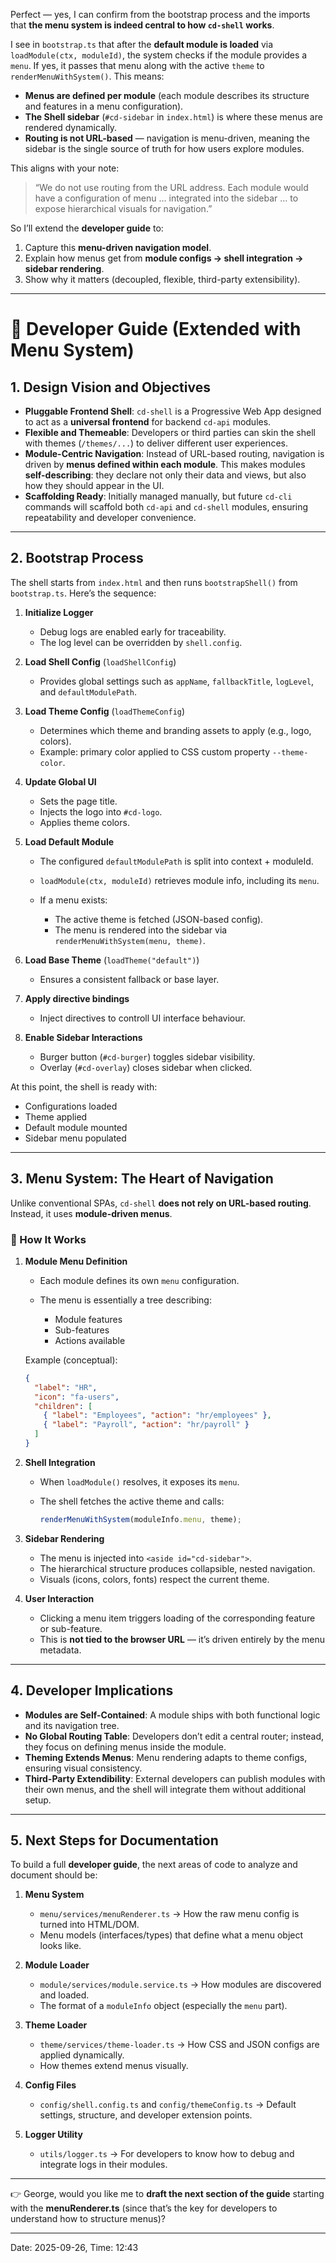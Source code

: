 Perfect — yes, I can confirm from the bootstrap process and the imports that **the menu system is indeed central to how `cd-shell` works**.

I see in `bootstrap.ts` that after the **default module is loaded** via `loadModule(ctx, moduleId)`, the system checks if the module provides a `menu`. If yes, it passes that menu along with the active `theme` to `renderMenuWithSystem()`. This means:

* **Menus are defined per module** (each module describes its structure and features in a menu configuration).
* **The Shell sidebar** (`#cd-sidebar` in `index.html`) is where these menus are rendered dynamically.
* **Routing is not URL-based** — navigation is menu-driven, meaning the sidebar is the single source of truth for how users explore modules.

This aligns with your note:

> “We do not use routing from the URL address. Each module would have a configuration of menu … integrated into the sidebar … to expose hierarchical visuals for navigation.”

So I’ll extend the **developer guide** to:

1. Capture this **menu-driven navigation model**.
2. Explain how menus get from **module configs → shell integration → sidebar rendering**.
3. Show why it matters (decoupled, flexible, third-party extensibility).

---

# 📖 Developer Guide (Extended with Menu System)

## 1. Design Vision and Objectives

* **Pluggable Frontend Shell**: `cd-shell` is a Progressive Web App designed to act as a **universal frontend** for backend `cd-api` modules.
* **Flexible and Themeable**: Developers or third parties can skin the shell with themes (`/themes/...`) to deliver different user experiences.
* **Module-Centric Navigation**: Instead of URL-based routing, navigation is driven by **menus defined within each module**. This makes modules **self-describing**: they declare not only their data and views, but also how they should appear in the UI.
* **Scaffolding Ready**: Initially managed manually, but future `cd-cli` commands will scaffold both `cd-api` and `cd-shell` modules, ensuring repeatability and developer convenience.

---

## 2. Bootstrap Process

The shell starts from `index.html` and then runs `bootstrapShell()` from `bootstrap.ts`. Here’s the sequence:

1. **Initialize Logger**

   * Debug logs are enabled early for traceability.
   * The log level can be overridden by `shell.config`.

2. **Load Shell Config** (`loadShellConfig`)

   * Provides global settings such as `appName`, `fallbackTitle`, `logLevel`, and `defaultModulePath`.

3. **Load Theme Config** (`loadThemeConfig`)

   * Determines which theme and branding assets to apply (e.g., logo, colors).
   * Example: primary color applied to CSS custom property `--theme-color`.

4. **Update Global UI**

   * Sets the page title.
   * Injects the logo into `#cd-logo`.
   * Applies theme colors.

5. **Load Default Module**

   * The configured `defaultModulePath` is split into context + moduleId.
   * `loadModule(ctx, moduleId)` retrieves module info, including its `menu`.
   * If a menu exists:

     * The active theme is fetched (JSON-based config).
     * The menu is rendered into the sidebar via `renderMenuWithSystem(menu, theme)`.

6. **Load Base Theme** (`loadTheme("default")`)

   * Ensures a consistent fallback or base layer.

7. **Apply directive bindings**

   * Inject directives to controll UI interface behaviour.

8. **Enable Sidebar Interactions**

   * Burger button (`#cd-burger`) toggles sidebar visibility.
   * Overlay (`#cd-overlay`) closes sidebar when clicked.

At this point, the shell is ready with:

* Configurations loaded
* Theme applied
* Default module mounted
* Sidebar menu populated

---

## 3. Menu System: The Heart of Navigation

Unlike conventional SPAs, `cd-shell` **does not rely on URL-based routing**. Instead, it uses **module-driven menus**.

### 🔹 How It Works

1. **Module Menu Definition**

   * Each module defines its own `menu` configuration.
   * The menu is essentially a tree describing:

     * Module features
     * Sub-features
     * Actions available

   Example (conceptual):

   ```json
   {
     "label": "HR",
     "icon": "fa-users",
     "children": [
       { "label": "Employees", "action": "hr/employees" },
       { "label": "Payroll", "action": "hr/payroll" }
     ]
   }
   ```

2. **Shell Integration**

   * When `loadModule()` resolves, it exposes its `menu`.
   * The shell fetches the active theme and calls:

     ```ts
     renderMenuWithSystem(moduleInfo.menu, theme);
     ```

3. **Sidebar Rendering**

   * The menu is injected into `<aside id="cd-sidebar">`.
   * The hierarchical structure produces collapsible, nested navigation.
   * Visuals (icons, colors, fonts) respect the current theme.

4. **User Interaction**

   * Clicking a menu item triggers loading of the corresponding feature or sub-feature.
   * This is **not tied to the browser URL** — it’s driven entirely by the menu metadata.

---

## 4. Developer Implications

* **Modules are Self-Contained**: A module ships with both functional logic and its navigation tree.
* **No Global Routing Table**: Developers don’t edit a central router; instead, they focus on defining menus inside the module.
* **Theming Extends Menus**: Menu rendering adapts to theme configs, ensuring visual consistency.
* **Third-Party Extendibility**: External developers can publish modules with their own menus, and the shell will integrate them without additional setup.

---

## 5. Next Steps for Documentation

To build a full **developer guide**, the next areas of code to analyze and document should be:

1. **Menu System**

   * `menu/services/menuRenderer.ts` → How the raw menu config is turned into HTML/DOM.
   * Menu models (interfaces/types) that define what a menu object looks like.

2. **Module Loader**

   * `module/services/module.service.ts` → How modules are discovered and loaded.
   * The format of a `moduleInfo` object (especially the `menu` part).

3. **Theme Loader**

   * `theme/services/theme-loader.ts` → How CSS and JSON configs are applied dynamically.
   * How themes extend menus visually.

4. **Config Files**

   * `config/shell.config.ts` and `config/themeConfig.ts` → Default settings, structure, and developer extension points.

5. **Logger Utility**

   * `utils/logger.ts` → For developers to know how to debug and integrate logs in their modules.

---

👉 George, would you like me to **draft the next section of the guide** starting with the **menuRenderer.ts** (since that’s the key for developers to understand how to structure menus)?

---

Date: 2025-09-26, Time: 12:43
